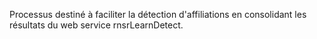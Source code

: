Processus destiné à faciliter la détection d'affiliations en consolidant les résultats du web service rnsrLearnDetect.
